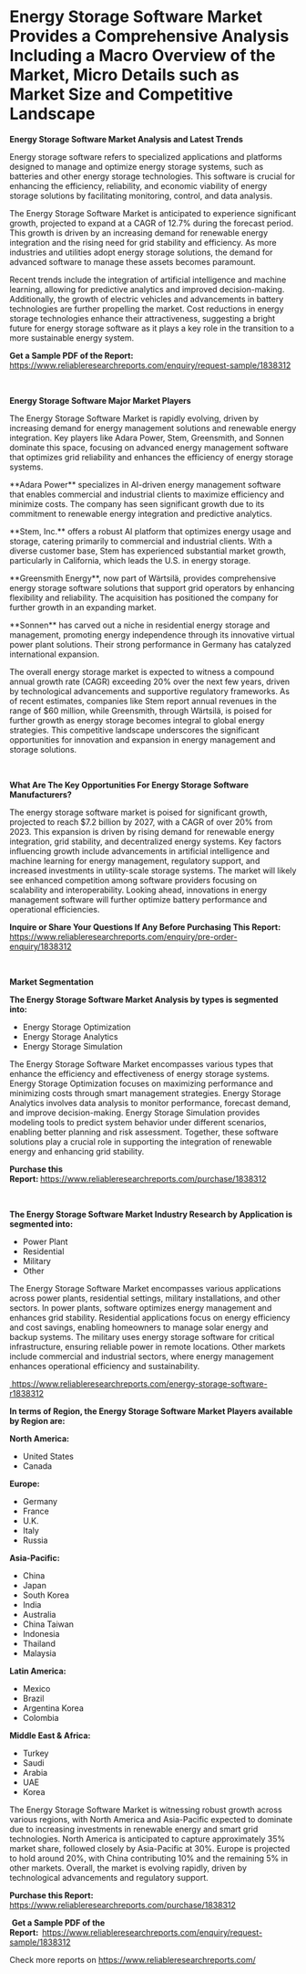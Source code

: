 <p><h1>Energy Storage Software Market Provides a Comprehensive Analysis Including a Macro Overview of the Market, Micro Details such as Market Size and Competitive Landscape</h1></p><p><strong>Energy Storage Software Market Analysis and Latest Trends</strong></p>
<p><p>Energy storage software refers to specialized applications and platforms designed to manage and optimize energy storage systems, such as batteries and other energy storage technologies. This software is crucial for enhancing the efficiency, reliability, and economic viability of energy storage solutions by facilitating monitoring, control, and data analysis.</p><p>The Energy Storage Software Market is anticipated to experience significant growth, projected to expand at a CAGR of 12.7% during the forecast period. This growth is driven by an increasing demand for renewable energy integration and the rising need for grid stability and efficiency. As more industries and utilities adopt energy storage solutions, the demand for advanced software to manage these assets becomes paramount.</p><p>Recent trends include the integration of artificial intelligence and machine learning, allowing for predictive analytics and improved decision-making. Additionally, the growth of electric vehicles and advancements in battery technologies are further propelling the market. Cost reductions in energy storage technologies enhance their attractiveness, suggesting a bright future for energy storage software as it plays a key role in the transition to a more sustainable energy system.</p></p>
<p><strong>Get a Sample PDF of the Report:&nbsp;</strong> <a href="https://www.reliableresearchreports.com/enquiry/request-sample/1838312?utm_campaign=3054&utm_medium=2&utm_source=Github&utm_content=ia&utm_term=11032025&utm_id=energy-storage-software">https://www.reliableresearchreports.com/enquiry/request-sample/1838312</a></p>
<p>&nbsp;</p>
<p><strong>Energy Storage Software Major Market Players</strong></p>
<p><p>The Energy Storage Software Market is rapidly evolving, driven by increasing demand for energy management solutions and renewable energy integration. Key players like Adara Power, Stem, Greensmith, and Sonnen dominate this space, focusing on advanced energy management software that optimizes grid reliability and enhances the efficiency of energy storage systems.</p><p>**Adara Power** specializes in AI-driven energy management software that enables commercial and industrial clients to maximize efficiency and minimize costs. The company has seen significant growth due to its commitment to renewable energy integration and predictive analytics.</p><p>**Stem, Inc.** offers a robust AI platform that optimizes energy usage and storage, catering primarily to commercial and industrial clients. With a diverse customer base, Stem has experienced substantial market growth, particularly in California, which leads the U.S. in energy storage.</p><p>**Greensmith Energy**, now part of Wärtsilä, provides comprehensive energy storage software solutions that support grid operators by enhancing flexibility and reliability. The acquisition has positioned the company for further growth in an expanding market.</p><p>**Sonnen** has carved out a niche in residential energy storage and management, promoting energy independence through its innovative virtual power plant solutions. Their strong performance in Germany has catalyzed international expansion.</p><p>The overall energy storage market is expected to witness a compound annual growth rate (CAGR) exceeding 20% over the next few years, driven by technological advancements and supportive regulatory frameworks. As of recent estimates, companies like Stem report annual revenues in the range of $60 million, while Greensmith, through Wärtsilä, is poised for further growth as energy storage becomes integral to global energy strategies. This competitive landscape underscores the significant opportunities for innovation and expansion in energy management and storage solutions.</p></p>
<p>&nbsp;</p>
<p><strong>What Are The Key Opportunities For Energy Storage Software Manufacturers?</strong></p>
<p><p>The energy storage software market is poised for significant growth, projected to reach $7.2 billion by 2027, with a CAGR of over 20% from 2023. This expansion is driven by rising demand for renewable energy integration, grid stability, and decentralized energy systems. Key factors influencing growth include advancements in artificial intelligence and machine learning for energy management, regulatory support, and increased investments in utility-scale storage systems. The market will likely see enhanced competition among software providers focusing on scalability and interoperability. Looking ahead, innovations in energy management software will further optimize battery performance and operational efficiencies.</p></p>
<p><strong>Inquire or Share Your Questions If Any Before Purchasing This Report:</strong> <a href="https://www.reliableresearchreports.com/enquiry/pre-order-enquiry/1838312?utm_campaign=3054&utm_medium=2&utm_source=Github&utm_content=ia&utm_term=11032025&utm_id=energy-storage-software">https://www.reliableresearchreports.com/enquiry/pre-order-enquiry/1838312</a></p>
<p>&nbsp;</p>
<p><strong>Market Segmentation</strong></p>
<p><strong>The Energy Storage Software Market Analysis by types is segmented into:</strong></p>
<p><ul><li>Energy Storage Optimization</li><li>Energy Storage Analytics</li><li>Energy Storage Simulation</li></ul></p>
<p><p>The Energy Storage Software Market encompasses various types that enhance the efficiency and effectiveness of energy storage systems. Energy Storage Optimization focuses on maximizing performance and minimizing costs through smart management strategies. Energy Storage Analytics involves data analysis to monitor performance, forecast demand, and improve decision-making. Energy Storage Simulation provides modeling tools to predict system behavior under different scenarios, enabling better planning and risk assessment. Together, these software solutions play a crucial role in supporting the integration of renewable energy and enhancing grid stability.</p></p>
<p><strong>Purchase this Report:&nbsp;</strong><a href="https://www.reliableresearchreports.com/purchase/1838312?utm_campaign=3054&utm_medium=2&utm_source=Github&utm_content=ia&utm_term=11032025&utm_id=energy-storage-software">https://www.reliableresearchreports.com/purchase/1838312</a></p>
<p>&nbsp;</p>
<p><strong>The Energy Storage Software Market Industry Research by Application is segmented into:</strong></p>
<p><ul><li>Power Plant</li><li>Residential</li><li>Military</li><li>Other</li></ul></p>
<p><p>The Energy Storage Software Market encompasses various applications across power plants, residential settings, military installations, and other sectors. In power plants, software optimizes energy management and enhances grid stability. Residential applications focus on energy efficiency and cost savings, enabling homeowners to manage solar energy and backup systems. The military uses energy storage software for critical infrastructure, ensuring reliable power in remote locations. Other markets include commercial and industrial sectors, where energy management enhances operational efficiency and sustainability.</p></p>
<p><a href="https://www.reliableresearchreports.com/energy-storage-software-r1838312?utm_campaign=3054&utm_medium=2&utm_source=Github&utm_content=ia&utm_term=11032025&utm_id=energy-storage-software">&nbsp;https://www.reliableresearchreports.com/energy-storage-software-r1838312</a></p>
<p><strong>In terms of Region, the Energy Storage Software Market Players available by Region are:</strong></p>
<p>
    <p> <strong> North America: </strong>
        <ul>
            <li>United States</li>
            <li>Canada</li>
        </ul>
        </p> 
    <p> <strong> Europe: </strong>
        <ul>
            <li>Germany</li>
            <li>France</li>
            <li>U.K.</li>
            <li>Italy</li>
            <li>Russia</li>
        </ul>
        </p> 
    <p> <strong> Asia-Pacific: </strong>
        <ul>
            <li>China</li>
            <li>Japan</li>
            <li>South Korea</li>
            <li>India</li>
            <li>Australia</li>
            <li>China Taiwan</li>
            <li>Indonesia</li>
            <li>Thailand</li>
            <li>Malaysia</li>
        </ul>
        </p> 
    <p> <strong> Latin America: </strong>
        <ul>
            <li>Mexico</li>
            <li>Brazil</li>
            <li>Argentina Korea</li>
            <li>Colombia</li>
        </ul>
        </p> 
    <p> <strong> Middle East & Africa: </strong>
        <ul>
            <li>Turkey</li>
            <li>Saudi</li>
            <li>Arabia</li>
            <li>UAE</li>
            <li>Korea</li>
        </ul>
    </p>
    </p>
<p><p>The Energy Storage Software Market is witnessing robust growth across various regions, with North America and Asia-Pacific expected to dominate due to increasing investments in renewable energy and smart grid technologies. North America is anticipated to capture approximately 35% market share, followed closely by Asia-Pacific at 30%. Europe is projected to hold around 20%, with China contributing 10% and the remaining 5% in other markets. Overall, the market is evolving rapidly, driven by technological advancements and regulatory support.</p></p>
<p><strong>Purchase this Report: </strong><a href="https://www.reliableresearchreports.com/purchase/1838312?utm_campaign=3054&utm_medium=2&utm_source=Github&utm_content=ia&utm_term=11032025&utm_id=energy-storage-software">https://www.reliableresearchreports.com/purchase/1838312</a></p>
<p>&nbsp;<strong>Get a Sample PDF of the Report:&nbsp;&nbsp;</strong><a href="https://www.reliableresearchreports.com/enquiry/request-sample/1838312?utm_campaign=3054&utm_medium=2&utm_source=Github&utm_content=ia&utm_term=11032025&utm_id=energy-storage-software">https://www.reliableresearchreports.com/enquiry/request-sample/1838312</a></p>
<p><strong></strong></p>
<p>Check more reports on <a href="https://www.reliableresearchreports.com/?utm_campaign=3054&utm_medium=2&utm_source=Github&utm_content=ia&utm_term=11032025&utm_id=energy-storage-software">https://www.reliableresearchreports.com/</a></p>